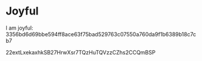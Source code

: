 # Joyful

I am joyful: 3356bd6d69bbe594ff8ace63f75bad529763c07550a760da9f1b6389b18c7cb7


22extLxekaxhkSB27HrwXsr7TQzHuTQVzzCZhs2CCQmBSP